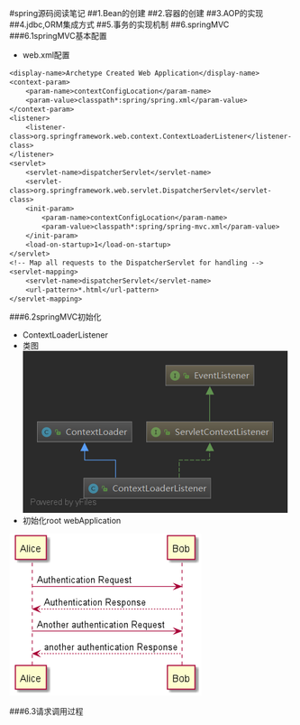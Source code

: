 #spring源码阅读笔记
##1.Bean的创建
##2.容器的创建
##3.AOP的实现
##4.jdbc,ORM集成方式
##5.事务的实现机制
##6.springMVC
###6.1springMVC基本配置
+ web.xml配置
><web-app>
	<display-name>Archetype Created Web Application</display-name>
	<context-param>
		<param-name>contextConfigLocation</param-name>
		<param-value>classpath*:spring/spring.xml</param-value>
	</context-param>
	<listener>
		<listener-class>org.springframework.web.context.ContextLoaderListener</listener-class>
	</listener>
	<servlet>
		<servlet-name>dispatcherServlet</servlet-name>
		<servlet-class>org.springframework.web.servlet.DispatcherServlet</servlet-class>
		<init-param>
			<param-name>contextConfigLocation</param-name>
			<param-value>classpath*:spring/spring-mvc.xml</param-value>
		</init-param>
		<load-on-startup>1</load-on-startup>
	</servlet>
	<!-- Map all requests to the DispatcherServlet for handling -->
	<servlet-mapping>
		<servlet-name>dispatcherServlet</servlet-name>
		<url-pattern>*.html</url-pattern>
	</servlet-mapping>
</web-app>

###6.2springMVC初始化
+ ContextLoaderListener
+ 类图
![ContextLoaderListener类图](img/ContextLoaderListener.png)
+ 初始化root webApplication

![contextLoaderListener初始化时序图](img/uml/contextLoaderListenterInit.png)

###6.3请求调用过程